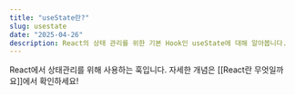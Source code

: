 ```yaml
---
title: "useState란?"
slug: usestate
date: "2025-04-26"
description: React의 상태 관리를 위한 기본 Hook인 useState에 대해 알아봅니다.
---
```


React에서 상태관리를 위해 사용하는 훅입니다.
자세한 개념은 [[React란 무엇일까요]]에서 확인하세요!
